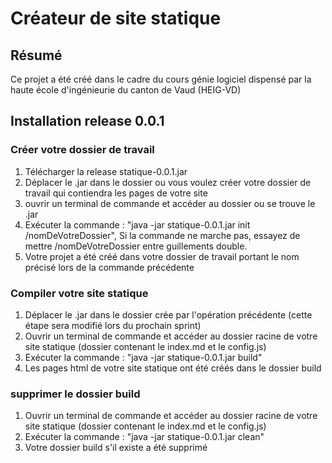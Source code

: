 # Créateur de site statique

## Résumé
Ce projet a été créé dans le cadre du cours génie logiciel dispensé par la haute école d'ingénieurie du canton de Vaud (HEIG-VD)

## Installation release 0.0.1
### Créer votre dossier de travail
1. Télécharger la release statique-0.0.1.jar
2. Déplacer le .jar dans le dossier ou vous voulez créer votre dossier de travail qui contiendra les pages de votre site
3. ouvrir un terminal de commande et accéder au dossier ou se trouve le .jar
4. Exécuter la commande : "java -jar statique-0.0.1.jar init /nomDeVotreDossier", Si la commande ne marche pas, essayez de mettre /nomDeVotreDossier entre guillements double.
5. Votre projet a été créé dans votre dossier de travail portant le nom précisé lors de la commande précédente

### Compiler votre site statique
1. Déplacer le .jar dans le dossier crée par l'opération précédente (cette étape sera modifié lors du prochain sprint)
2. Ouvrir un terminal de commande et accéder au dossier racine de votre site statique (dossier contenant le index.md et le config.js)
3. Exécuter la commande : "java -jar statique-0.0.1.jar build"
4. Les pages html de votre site statique ont été créés dans le dossier build

### supprimer le dossier build
1. Ouvrir un terminal de commande et accéder au dossier racine de votre site statique (dossier contenant le index.md et le config.js)
2. Exécuter la commande : "java -jar statique-0.0.1.jar clean"
3. Votre dossier build s'il existe a été supprimé